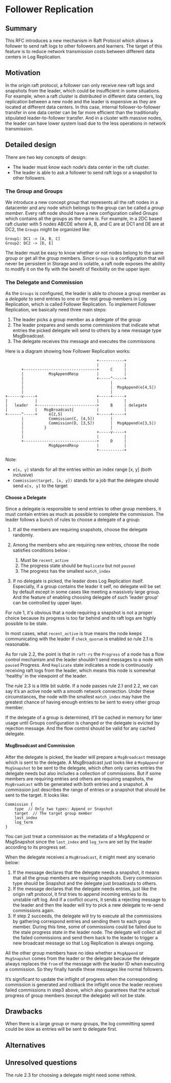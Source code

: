 # Follower Replication

## Summary

This RFC introduces a new mechanism in Raft Protocol which allows a follower to send raft logs to other followers and learners. The target of this feature is to reduce network transmission costs between different data centers in Log Replication.

## Motivation

In the origin raft protocol, a follower can only receive new raft logs and snapshots from the leader, which could be insufficient in some situations. For example, when a raft cluster is distributed in different data centers, log replication between a new node and the leader is expensive as they are located at different data centers. In this case, internal follower-to-follower transfer in one data center can be far more efficient than the traditionally stipulated leader-to-follower transfer. And in a cluster with massive nodes, the leader can have lower system load due to the less operations in network transmission.

## Detailed design

There are two key concepts of design:

- The leader must know each node’s data center in the raft cluster.
- The leader is able to ask a follower to send raft logs or a snapshot to other followers.

### The Group and Groups

We introduce a new concept *group* that represents all the raft nodes in a datacenter and any node which belongs to the group can be called a *group member*. Every raft node should have a new configuration called *Groups* which contains all the groups as the name is. For example, in a 2DC based raft cluster with 5 nodes ABCDE where A, B, and C are at DC1 and  DE are at DC2, the `Groups` might be organized like:

```
Group1: DC1 -> [A, B, C]
Group2: DC2 -> [D, E]
```

The leader must be easy to know whether or not nodes belong to the same group or get all the group members. Since `Groups` is a configuration that will never be persistent in Storage and is volatile, a raft node exposes the ability to modify it on the fly with the benefit of flexibility on the upper layer.

### The Delegate and Commission

As the `Groups` is configured, the leader is able to choose a group member as a *delegate* to send entries to one or the rest group members in Log Replication, which is called Follower Replication. To implement Follower Replication, we basically need three main steps:

1. The leader picks a group member as a delegate of the group
2. The leader prepares and sends some *commission*s that indicate what entries the picked delegate will send to others by a new message type MsgBroadcast.
3. The delegate receives this message and executes the commissions

Here is a diagram showing how Follower Replication works:

```
                                        +-----------+
                                        |           |
       +--------------------------------+     C     |
       |           MsgAppendResp        |           |
       |                                +-----^-----+
       |                                      |
       |                                      |  MsgAppend(e[4,5])
       |                                      |
+------v-----+                          +-----+-----+
|            |                          |           |
|   leader   +-------------------------->     B     | delegate
|            |   MsgBroadcast{          |           |
+------^-----+     e[2,5]               +-----+-----+
       |           Commission(C, [4,5])       |
       |           Commission(D, [3,5])       |  MsgAppend(e[3,5])
       |         }                            |
       |                                +-----v-----+
       |                                |           |
       +--------------------------------+     D     |
                   MsgAppendResp        |           |
                                        +-----------+

```

Note:

- `e[x, y]` stands for all the entries within an index range [x, y] (both inclusive)
- `Commission(target, [x, y])` stands for a job that the delegate should send `e[x, y]` to the target

#### Choose a Delegate

Since a delegate is responsible to send entries to other group members, it must contain entries as much as possible to complete the commission. The leader follows a bunch of rules to choose a delegate of a group:

1. If all the members are requiring snapshots, choose the delegate randomly.
2. Among the members who are requiring new entries, choose the node satisfies conditions below :

    1. Must be `recent_active`
    2. The progress state should be `Replicate` but not `paused`
    3. The progress has the smallest `match_index`

3. If no delegate is picked, the leader does Log Replication itself. Especially, if a group contains the leader it self, no delegate will be set by default except in some cases like meeting a massively large group. And the feature of enabling choosing delegate of such 'leader group' can be controlled by upper layer.


For rule 1, it's obvious that a node requiring a snapshot is not a proper choice because its progress is too far behind and its raft logs are highly possible to be stale.

In most cases, what `recent_active` is true means the node keeps communicating with the leader if `check_quorum` is enabled so rule 2.1 is reasonable.

As for rule 2.2, the point is that in `raft-rs` the `Progress` of a node has a flow control mechanism and the leader shouldn’t send messages to a node with `paused` Progress. And `Replicate` state indicates a node is continuously receiving raft logs from the leader, which means this node is somewhat 'healthy' in the viewpoint of the leader.

The rule 2.3 is a little bit subtle. If a node passes rule 2.1 and 2.2, we can say it’s an active node with a smooth network connection. Under these circumstances, the node with the smallest `match_index` may have the greatest chance of having enough entries to be sent to every other group member.

If the delegate of a group is determined, it’ll be cached in memory for later usage until Groups configuration is changed or the delegate is evicted by rejection message. And the flow control should be valid for any cached delegate.

#### MsgBroadcast and Commission

After the delegate is picked, the leader will prepare a `MsgBroadcast` message which is sent to the delegate. A MsgBroadcast just looks like a `MsgAppend` or `MsgSnapshot` to be sent to the delegate, which often only carries entries the delegate needs but also includes a collection of commissions. But if some members are requiring entries and others are requiring snapshots, the `MsgBroadcast` with be generated with both entries and a snapshot.
A *commission* just describes the range of entries or a snapshot that should be sent to the target. It looks like:

```
Commission {
    type  // Only two types: Append or Snapshot
    target  // The target group member
    last_index
    log_term
}
```

You can just treat a commission as the metadata of a MsgAppend or MsgSnapshot since the `last_index` and `log_term` are set by the leader according to its progress set.

When the delegate receives a `MsgBroadcast`, it might meet any scenario below:

1. If the message declares that the delegate needs a snapshot, it means that all the group members are requiring snapshots. Every commission type should be Snapshot and the delegate just broadcasts to others.
2. If the message declares that the delegate needs entries, just like the origin raft protocol, it first tries to append incoming entries to its unstable raft log. And if a conflict ocurrs, it sends a rejecting message to the leader and then the leader will try to pick a new delegate to re-send commissions again.
3. If step 2 succeeds, the delegate will try to execute all the commissions by gathering correspond entries and sending them to each group member. During this time, some of commissions could be failed due to the stale progress state in the leader node. The delegate will collect all the failed commissions and send them back to the leader to trigger a new broadcast message so that Log Replication is always ongoing.

All the other group members have no idea whether a `MsgAppend` or `MsgSnapshot` comes from the leader or the delegate because the delegate always replaces the `from` of the message with the leader ID when executing a commission. So they finally handle these messages like normal followers.

It’s significant to update the inflight of progress when the corresponding commission is generated and rollback the inflight once the leader receives failed commissions in step3 above, which also guarantees that the actual progress of group members (except the delegate) will not be stale.

## Drawbacks

When there is a large group or many groups, the log committing speed could be slow as entries will be sent to delegate first.

## Alternatives

## Unresolved questions

The rule 2.3 for choosing a delegate might need some rethink.
